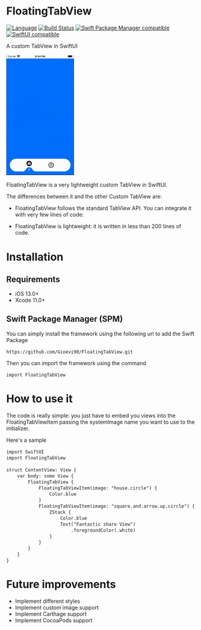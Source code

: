 # FloatingTabView
[![Language](https://img.shields.io/badge/swift-5.5-green.svg)](https://swift.org)
[![Build Status](https://travis-ci.org/ferranabello/Viperit.svg?branch=master)](https://travis-ci.org/ferranabello/Viperit)
[![Swift Package Manager compatible](https://img.shields.io/badge/Swift%20Package%20Manager-compatible-brightgreen.svg)](https://github.com/apple/swift-package-manager)
[![SwiftUI compatible](https://img.shields.io/badge/SwiftUI-compatible-green.svg)](https://developer.apple.com/xcode/swiftui/)

A custom TabView in SwiftUI

![Alt Text](./Resources/FloatingTabView.gif)

FloatingTabView is a very lightweight custom TabView in SwiftUI. 

The differences between it and the other Custom TabView are:

* FloatingTabView follows the standard TabView API. You can integrate it with very few lines of code:

* FloatingTabView is lightweight: it is written in less than 200 lines of code.


# Installation

## Requirements

* iOS 13.0+
* Xcode 11.0+

## Swift Package Manager (SPM)

You can simply install the framework using the following url to add the Swift Package

```
https://github.com/Gioevi90/FloatingTabView.git
```

Then you can import the framework using the command

```
import FloatingTabView
```

# How to use it

The code is really simple: you just have to embed you views into the FloatingTabViewItem passing the systemImage name you want to use to the initializer.

Here's a sample

```
import SwiftUI
import FloatingTabView

struct ContentView: View {
    var body: some View {
        FloatingTabView {
            FloatingTabViewItem(image: "house.circle") {
                Color.blue
            }
            FloatingTabViewItem(image: "square.and.arrow.up.circle") {
                ZStack {
                    Color.blue
                    Text("Fantastic share View")
                        .foregroundColor(.white)
                }
            }
        }
    }
}
```

# Future improvements

* Implement different styles
* Implement custom image support
* Implement Carthage support
* Implement CocoaPods support